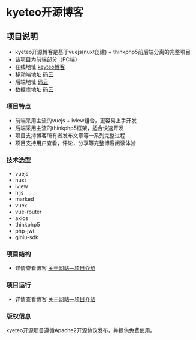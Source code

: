 # kyeteo开源博客

## 项目说明
- kyeteo开源博客是基于vuejs(nuxt创建) + thinkphp5前后端分离的完整项目
- 该项目为前端部分（PC端）
- 在线地址 [keyteo博客](https://blog.kyeteo.cn)
- 移动端地址 [码云](https://gitee.com/is-kyeteo/opensource-blog-mobile)
- 后端地址 [码云](https://gitee.com/is-kyeteo/opensource-blog-server)
- 数据库地址 [码云](https://gitee.com/is-kyeteo/opensource-blog-database)

### 项目特点
- 前端采用主流的vuejs + iview组合，更容易上手开发
- 后端采用主流的thinkphp5框架，适合快速开发
- 项目支持博客所有者发布文章等一系列完整过程
- 项目支持用户查看，评论，分享等完整博客阅读体验

### 技术选型
- vuejs
- nuxt
- iview
- hljs
- marked
- vuex
- vue-router
- axios
- thinkphp5
- php-jwt
- qiniu-sdk

### 项目结构
- 详情查看博客 [关于网站—项目介绍](http://blog.kyeteo.cn/article/36)

### 项目运行
- 详情查看博客 [关于网站—项目介绍](http://blog.kyeteo.cn/article/36)

### 版权信息

kyeteo开源项目遵循Apache2开源协议发布，并提供免费使用。